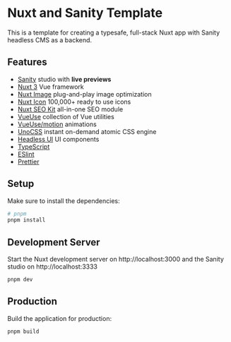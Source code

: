 # Nuxt and Sanity Template

This is a template for creating a typesafe, full-stack Nuxt app with Sanity headless CMS as a backend.

## Features

- [Sanity](https://www.sanity.io) studio with **live previews**
- [Nuxt 3](https://nuxt.com) Vue framework
- [Nuxt Image](https://image.nuxtjs.org) plug-and-play image optimization
- [Nuxt Icon](https://github.com/nuxt-modules/icon) 100,000+ ready to use icons
- [Nuxt SEO Kit](https://github.com/harlan-zw/nuxt-seo-kit) all-in-one SEO module
- [VueUse](https://vueuse.org) collection of Vue utilities
- [VueUse/motion](https://motion.vueuse.org) animations
- [UnoCSS](https://github.com/unocss/unocss) instant on-demand atomic CSS engine
- [Headless UI](https://headlessui.com) UI components
- [TypeScript](https://www.typescriptlang.org)
- [ESlint](https://eslint.org)
- [Prettier](https://prettier.io)

## Setup

Make sure to install the dependencies:

```bash
# pnpm
pnpm install
```

## Development Server

Start the Nuxt development server on http://localhost:3000 and the Sanity studio on http://localhost:3333

```bash
pnpm dev
```

## Production

Build the application for production:

```bash
pnpm build
```
